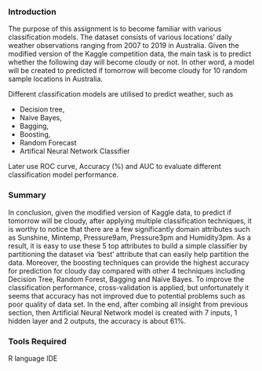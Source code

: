 
### Introduction
The purpose of this assignment is to become familiar with various classification models. The dataset consists of various locations’ daily weather observations ranging from 2007 to 2019 in Australia. Given the modified version of the Kaggle competition data, the main task is to predict whether the following day will become cloudy or not. In other word, a model will be created to predicted if tomorrow will become cloudy for 10 random sample locations in Australia.

Different classification models are utilised to predict weather, such as 
* Decision tree, 
* Naive Bayes, 
* Bagging, 
* Boosting, 
* Random Forecast  
* Artifical Neural Network Classifier

Later use ROC curve, Accuracy (%) and AUC to evaluate different classification model performance.



### Summary
In conclusion, given the modified version of Kaggle data, to predict if tomorrow will be cloudy, after applying multiple classification techniques, it is worthy to notice that there are a few significantly domain attributes such as Sunshine, Mintemp, Pressure9am, Pressure3pm and Humidity3pm. As a result, it is easy to use these 5 top attributes to build a simple classifier by partitioning the dataset via ‘best’ attribute that can easily help partition the data. Moreover, the boosting techniques can provide the highest accuracy for prediction for cloudy day compared with other 4 techniques including Decision Tree, Random Forest, Bagging and Naïve Bayes. To improve the classification performance, cross-validation is applied, but unfortunately it seems that accuracy has not improved due to potential problems such as poor quality of data set. In the end, after combing all insight from previous section, then Artificial Neural Network model is created with 7 inputs, 1 hidden layer and 2 outputs, the accuracy is about 61%.


### Tools Required
R language
IDE